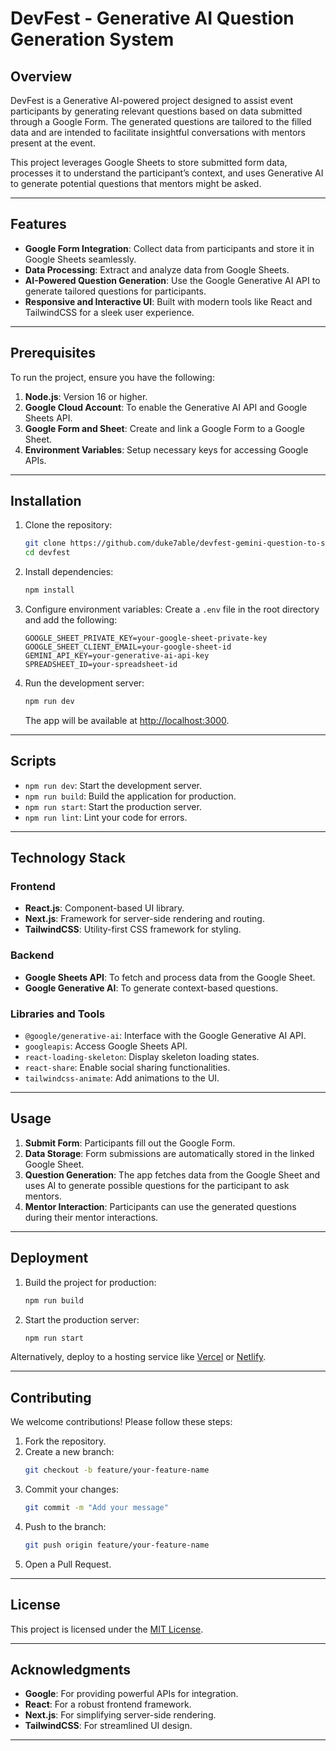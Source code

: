 # DevFest - Generative AI Question Generation System

## Overview
DevFest is a Generative AI-powered project designed to assist event participants by generating relevant questions based on data submitted through a Google Form. The generated questions are tailored to the filled data and are intended to facilitate insightful conversations with mentors present at the event.

This project leverages Google Sheets to store submitted form data, processes it to understand the participant’s context, and uses Generative AI to generate potential questions that mentors might be asked.

---

## Features
- **Google Form Integration**: Collect data from participants and store it in Google Sheets seamlessly.
- **Data Processing**: Extract and analyze data from Google Sheets.
- **AI-Powered Question Generation**: Use the Google Generative AI API to generate tailored questions for participants.
- **Responsive and Interactive UI**: Built with modern tools like React and TailwindCSS for a sleek user experience.

---

## Prerequisites
To run the project, ensure you have the following:

1. **Node.js**: Version 16 or higher.
2. **Google Cloud Account**: To enable the Generative AI API and Google Sheets API.
3. **Google Form and Sheet**: Create and link a Google Form to a Google Sheet.
4. **Environment Variables**: Setup necessary keys for accessing Google APIs.

---

## Installation

1. Clone the repository:
   ```bash
   git clone https://github.com/duke7able/devfest-gemini-question-to-speaker
   cd devfest
   ```

2. Install dependencies:
   ```bash
   npm install
   ```

3. Configure environment variables:
   Create a `.env` file in the root directory and add the following:
   ```env
   GOOGLE_SHEET_PRIVATE_KEY=your-google-sheet-private-key
   GOOGLE_SHEET_CLIENT_EMAIL=your-google-sheet-id
   GEMINI_API_KEY=your-generative-ai-api-key
   SPREADSHEET_ID=your-spreadsheet-id
   ```

4. Run the development server:
   ```bash
   npm run dev
   ```

   The app will be available at [http://localhost:3000](http://localhost:3000).

---

## Scripts
- `npm run dev`: Start the development server.
- `npm run build`: Build the application for production.
- `npm run start`: Start the production server.
- `npm run lint`: Lint your code for errors.

---

## Technology Stack
### Frontend
- **React.js**: Component-based UI library.
- **Next.js**: Framework for server-side rendering and routing.
- **TailwindCSS**: Utility-first CSS framework for styling.

### Backend
- **Google Sheets API**: To fetch and process data from the Google Sheet.
- **Google Generative AI**: To generate context-based questions.

### Libraries and Tools
- `@google/generative-ai`: Interface with the Google Generative AI API.
- `googleapis`: Access Google Sheets API.
- `react-loading-skeleton`: Display skeleton loading states.
- `react-share`: Enable social sharing functionalities.
- `tailwindcss-animate`: Add animations to the UI.

---

## Usage
1. **Submit Form**: Participants fill out the Google Form.
2. **Data Storage**: Form submissions are automatically stored in the linked Google Sheet.
3. **Question Generation**: The app fetches data from the Google Sheet and uses AI to generate possible questions for the participant to ask mentors.
4. **Mentor Interaction**: Participants can use the generated questions during their mentor interactions.

---

## Deployment
1. Build the project for production:
   ```bash
   npm run build
   ```

2. Start the production server:
   ```bash
   npm run start
   ```

Alternatively, deploy to a hosting service like [Vercel](https://vercel.com/) or [Netlify](https://www.netlify.com/).

---

## Contributing
We welcome contributions! Please follow these steps:
1. Fork the repository.
2. Create a new branch:
   ```bash
   git checkout -b feature/your-feature-name
   ```
3. Commit your changes:
   ```bash
   git commit -m "Add your message"
   ```
4. Push to the branch:
   ```bash
   git push origin feature/your-feature-name
   ```
5. Open a Pull Request.

---

## License
This project is licensed under the [MIT License](LICENSE).

---

## Acknowledgments
- **Google**: For providing powerful APIs for integration.
- **React**: For a robust frontend framework.
- **Next.js**: For simplifying server-side rendering.
- **TailwindCSS**: For streamlined UI design.

---
